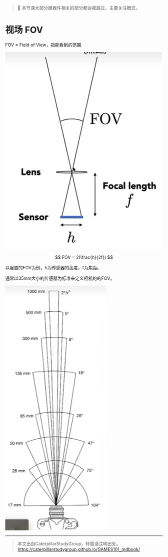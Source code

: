 > &#x1F4CC; 本节课大部分跟器件相关的部分都会被跳过，主要关注概念。  

# 视场 FOV

FOV = Field of View，指能看到的范围

![](../assets/171.PNG)

$$
FOV = 2(\frac{h}{2f})
$$

以竖直的FOV为例，h为传感器的高度，f为焦距。

通常以35mm大小的传感器为标准来定义相机的的FOV。  

![](../assets/172.PNG)



------------------------------

> 本文出自CaterpillarStudyGroup，转载请注明出处。  
> https://caterpillarstudygroup.github.io/GAMES101_mdbook/